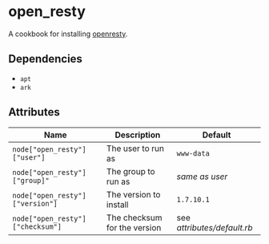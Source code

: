 # open_resty

A cookbook for installing [openresty].

## Dependencies

* `apt`
* `ark`

## Attributes

Name | Description | Default
-----| ----------- | -------
`node["open_resty"]["user"]` | The user to run as | `www-data`
`node["open_resty"]["group]"` | The group to run as | _same as user_
`node["open_resty"]["version"]` | The version to install | `1.7.10.1`
`node["open_resty"]["checksum"]` | The checksum for the version | see _attributes/default.rb_

[openresty]: http://www.openresty.org/
